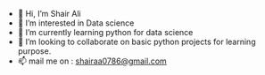 - 👋 Hi, I’m Shair Ali
- 👀 I’m interested in Data science
- 🌱 I’m currently learning python for data science
- 💞️ I’m looking to collaborate on basic python projects for learning purpose.
- 📫 mail me on : shairaa0786@gmail.com

<!---
shair32/shair32 is a ✨ special ✨ repository because its `README.md` (this file) appears on your GitHub profile.
You can click the Preview link to take a look at your changes.
--->
